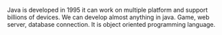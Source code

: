 Java is developed in 1995
it can work on multiple platform and support billions of devices. We can develop almost anything in java.
Game, web server, database connection.
It is object oriented programming language.

